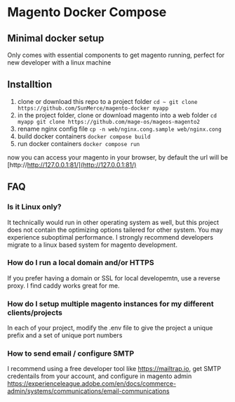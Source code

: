 # Magento Docker Compose
## Minimal docker setup
Only comes with essential components to get magento running, perfect for new developer with a linux machine

## Installtion
1. clone or download this repo to a project folder
`
cd ~
git clone https://github.com/SunMerce/magento-docker myapp
`
2. in the project folder, clone or download magento into a web folder
`
cd myapp
git clone https://github.com/mage-os/mageos-magento2
`
3. rename nginx config file
`
cp -n web/nginx.cong.sample web/nginx.cong
`
4. build docker containers
`
docker compose build
`
5. run docker containers
`
docker compose run
`

now you can access your magento in your browser, by default the url will be [http://http://127.0.0.1:81/](http://127.0.0.1:81/)

## FAQ
### Is it Linux only?
It technically would run in other operating system as well, but this project does not contain the optimizing options tailered for other system. You may experience suboptimal performance. I strongly recommend developers migrate to a linux based system for magento development.
### How do I run a local domain and/or HTTPS
If you prefer having a domain or SSL for local developemtn, use a reverse proxy. I find caddy works great for me.
### How do I setup multiple magento instances for my different clients/projects
In each of your project, modify the .env file to give the project a unique prefix and a set of unique port numbers
### How to send email / configure SMTP
I recommend using a free developer tool like https://mailtrap.io, get SMTP credentails from your account, and configure in magento admin https://experienceleague.adobe.com/en/docs/commerce-admin/systems/communications/email-communications
